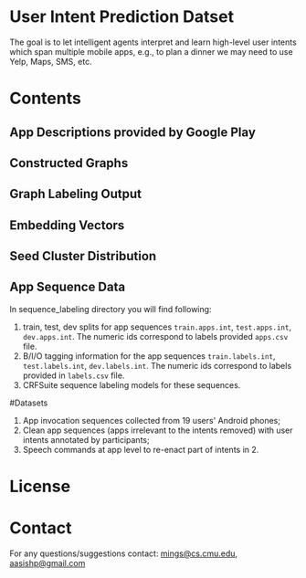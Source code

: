 # User Intent Prediction Datset
The goal is to let intelligent agents interpret and learn high-level user intents which span multiple mobile apps, e.g., to plan a dinner we may need to use Yelp, Maps, SMS, etc.

# Contents

## App Descriptions provided by Google Play

## Constructed Graphs

## Graph Labeling Output

## Embedding Vectors

## Seed Cluster Distribution


## App Sequence Data
In sequence_labeling directory you will find following:
1. train, test, dev splits for app sequences `train.apps.int`, `test.apps.int`, `dev.apps.int`. The numeric ids correspond to labels provided `apps.csv` file. 
2. B/I/O tagging information for the app sequences `train.labels.int`, `test.labels.int`, `dev.labels.int`. The numeric ids correspond to labels provided in `labels.csv` file.
3. CRFSuite sequence labeling models for these sequences. 

#Datasets
1. App invocation sequences collected from 19 users' Android phones;
2. Clean app sequences (apps irrelevant to the intents removed) with user intents annotated by participants;
3. Speech commands at app level to re-enact part of intents in 2.

# License

# Contact
For any questions/suggestions contact: mings@cs.cmu.edu, aasishp@gmail.com

